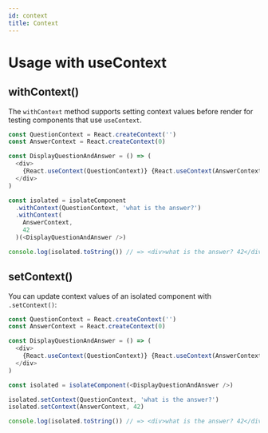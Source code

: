 ```yaml
---
id: context
title: Context
---
```


# Usage with useContext

## withContext()

The `withContext` method supports setting context values before render for testing components that use `useContext`.

```js
const QuestionContext = React.createContext('')
const AnswerContext = React.createContext(0)

const DisplayQuestionAndAnswer = () => (
  <div>
    {React.useContext(QuestionContext)} {React.useContext(AnswerContext)}
  </div>
)

const isolated = isolateComponent
  .withContext(QuestionContext, 'what is the answer?')
  .withContext(
    AnswerContext,
    42
  )(<DisplayQuestionAndAnswer />)

console.log(isolated.toString()) // => <div>what is the answer? 42</div>
```

## setContext()

You can update context values of an isolated component with `.setContext()`:

```js
const QuestionContext = React.createContext('')
const AnswerContext = React.createContext(0)

const DisplayQuestionAndAnswer = () => (
  <div>
    {React.useContext(QuestionContext)} {React.useContext(AnswerContext)}
  </div>
)

const isolated = isolateComponent(<DisplayQuestionAndAnswer />)

isolated.setContext(QuestionContext, 'what is the answer?')
isolated.setContext(AnswerContext, 42)

console.log(isolated.toString()) // => <div>what is the answer? 42</div>
```

